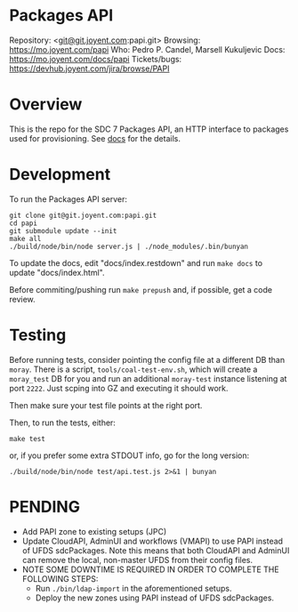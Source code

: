# Packages API

Repository: <git@git.joyent.com:papi.git>
Browsing: <https://mo.joyent.com/papi>
Who: Pedro P. Candel, Marsell Kukuljevic
Docs: <https://mo.joyent.com/docs/papi>
Tickets/bugs: <https://devhub.joyent.com/jira/browse/PAPI>


# Overview

This is the repo for the SDC 7 Packages API, an HTTP interface to
packages used for provisioning. See [docs](https://mo.joyent.com/docs/papi) for
the details.


# Development

To run the Packages API server:

    git clone git@git.joyent.com:papi.git
    cd papi
    git submodule update --init
    make all
    ./build/node/bin/node server.js | ./node_modules/.bin/bunyan

To update the docs, edit "docs/index.restdown" and run `make docs` to update
"docs/index.html".

Before commiting/pushing run `make prepush` and, if possible, get a code
review.

# Testing

Before running tests, consider pointing the config file at a different DB than
`moray`. There is a script, `tools/coal-test-env.sh`, which will create a
`moray_test` DB for you and run an additional `moray-test` instance listening
at port `2222`. Just scping into GZ and executing it should work.

Then make sure your test file points at the right port.

Then, to run the tests, either:

    make test

or, if you prefer some extra STDOUT info, go for the long version:

    ./build/node/bin/node test/api.test.js 2>&1 | bunyan


# PENDING

- Add PAPI zone to existing setups (JPC)
- Update CloudAPI, AdminUI and workflows (VMAPI) to use PAPI instead of UFDS
  sdcPackages. Note this means that both CloudAPI and AdminUI can remove the
  local, non-master UFDS from their config files.
- NOTE SOME DOWNTIME IS REQUIRED IN ORDER TO COMPLETE THE FOLLOWING STEPS:
  - Run `./bin/ldap-import` in the aforementioned setups.
  - Deploy the new zones using PAPI instead of UFDS sdcPackages.
